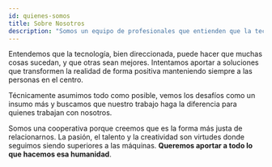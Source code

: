 ```yaml
---
id: quienes-somos
title: Sobre Nosotros
description: "Somos un equipo de profesionales que entienden que la tecnología, bien direccionada, puede hacer que muchas cosas sucedan, y que otras, sean mejores."
---
```


Entendemos que la tecnología, bien direccionada, puede hacer que muchas cosas sucedan, y que otras sean mejores. Intentamos aportar a soluciones que transformen la realidad de forma positiva manteniendo siempre a las personas en el centro.
 
Técnicamente asumimos todo como posible, vemos los desafíos como un insumo más y buscamos que nuestro trabajo haga la diferencia para quienes trabajan con nosotros.
 
Somos una cooperativa porque creemos que es la forma más justa de relacionarnos. La pasión, el talento y la creatividad son virtudes donde seguimos siendo superiores a las máquinas. **Queremos aportar a todo lo que hacemos esa humanidad**.
